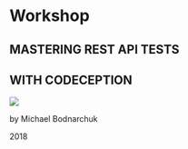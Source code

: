 # Workshop

## MASTERING REST API TESTS
## WITH CODECEPTION

![](http://codeception.com/images/logo.svg)

by Michael Bodnarchuk


2018